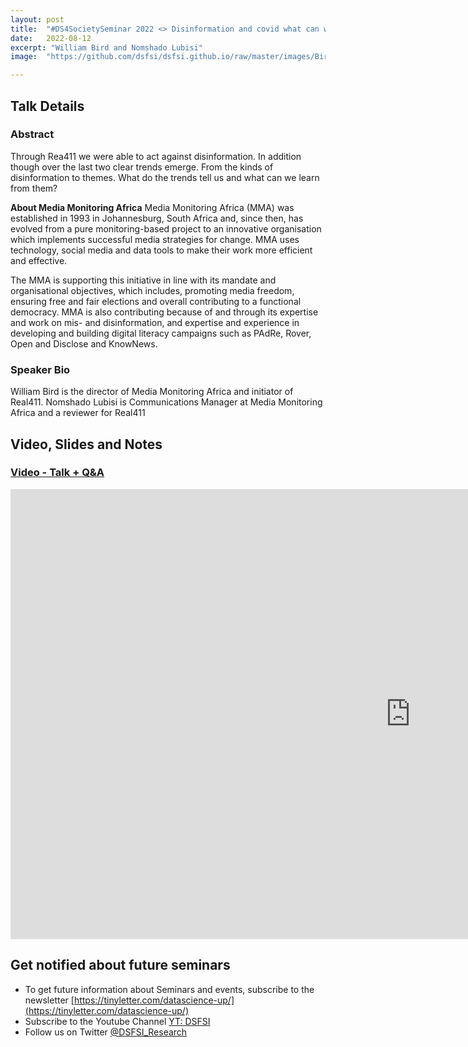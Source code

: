 ```yaml
---
layout: post
title:  "#DS4SocietySeminar 2022 <> Disinformation and covid what can we learn from the disinformers and doorknobs?"
date:   2022-08-12
excerpt: "William Bird and Nomshado Lubisi"
image:  "https://github.com/dsfsi/dsfsi.github.io/raw/master/images/Bird_Lubisi.PNG"

---
```


## Talk Details
### Abstract
Through Rea411  we were able to act against disinformation. In addition though  over the last two clear trends emerge.  From the kinds of disinformation to themes. What do the trends tell us and what can we learn from them? 

**About Media Monitoring Africa**
Media Monitoring Africa (MMA) was established in 1993 in Johannesburg, South Africa and, since then, has evolved from a pure monitoring-based project to an innovative organisation which implements successful media strategies for change. MMA uses technology, social media and data tools to make their work more efficient and effective.

The MMA is supporting this initiative in line with its mandate and organisational objectives, which includes, promoting media freedom, ensuring free and fair elections and overall contributing to a functional democracy. MMA is also contributing because of and through its expertise and work on mis- and disinformation, and expertise and experience in developing and building digital literacy campaigns such as PAdRe, Rover, Open and Disclose and KnowNews. 


### Speaker Bio
William Bird is the director of Media Monitoring Africa and initiator of Real411. Nomshado Lubisi is Communications Manager at Media Monitoring Africa and a reviewer for Real411 


## Video, Slides and Notes

### [Video - Talk + Q&A](https://youtu.be/NlQ6hjNWni0)
<iframe width="1280" height="720" src="https://www.youtube.com/embed/NlQ6hjNWni0" title="DSFSISeminar2022:MMA-Disinformation and covid what can we learn from the disinformers and doorknobs?" frameborder="0" allow="accelerometer; autoplay; clipboard-write; encrypted-media; gyroscope; picture-in-picture" allowfullscreen></iframe>

## Get notified about future seminars

* To get future information about Seminars and events, subscribe to the newsletter [https://tinyletter.com/datascience-up/](https://tinyletter.com/datascience-up/)
* Subscribe to the Youtube Channel [YT: DSFSI](https://www.youtube.com/channel/UCuRj9LMcG-YFiT4eBt93DAg)
* Follow us on Twitter [@DSFSI_Research](https://twitter.com/DSFSI_Research)
